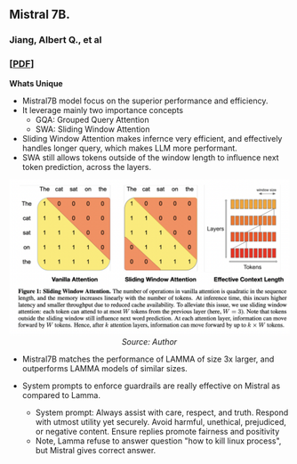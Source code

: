 ## Mistral 7B.
### Jiang, Albert Q., et al
### [[PDF](https://arxiv.org/pdf/2310.06825.pdf)]

**Whats Unique**

- Mistral7B model focus on the superior performance and efficiency.
- It leverage mainly two importance concepts
    - GQA: Grouped Query Attention
    - SWA: Sliding Window Attention
- Sliding Window Attention makes infernce very efficient, and effectively handles longer query, which makes LLM more performant. 
- SWA still allows tokens outside of the window length to influence next token prediction, across the layers.
<p align="center">
<img width=600 src="images/Mistral7B_SWA.png">
<em>Source: Author</em>
</p>


- Mistral7B matches the performance of LAMMA of size 3x larger, and outperforms LAMMA models of similar sizes.
 
- System prompts to enforce guardrails are really effective on Mistral as compared to Lamma. 
    - System prompt: Always assist with care, respect, and truth. Respond with utmost utility yet securely. Avoid harmful, unethical, prejudiced, or negative content. Ensure replies promote fairness and positivity
    - Note, Lamma refuse to answer question "how to kill linux process", but Mistral gives correct answer.




